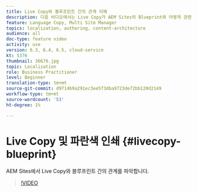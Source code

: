 ```yaml
---
title: Live Copy와 블루프린트 간의 관계 이해
description: 다음 비디오에서는 Live Copy가 AEM Sites의 Blueprint와 어떻게 관련되어 있는지 설명합니다.
feature: Language Copy, Multi Site Manager
topics: localization, authoring, content-architecture
audience: all
doc-type: feature video
activity: use
version: 6.3, 6.4, 6.5, cloud-service
kt: 5376
thumbnail: 36676.jpg
topic: Localization
role: Business Practitioner
level: Beginner
translation-type: tm+mt
source-git-commit: d9714b9a291ec3ee5f3dba9723de72bb120d2149
workflow-type: tm+mt
source-wordcount: '53'
ht-degree: 1%

---
```



# Live Copy 및 파란색 인쇄 {#livecopy-blueprint}

AEM Sites에서 Live Copy와 블루프린트 간의 관계를 파악합니다.

>[!VIDEO](https://video.tv.adobe.com/v/36676?quality=12&learn=on)
